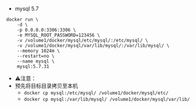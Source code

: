 - mysql 5.7
```
docker run \
    -d \
    -p 0.0.0.0:3306:3306 \
    -e MYSQL_ROOT_PASSWORD=123456 \
    -v /volume1/docker/mysql/etc/mysql/:/etc/mysql/ \
    -v /volume1/docker/mysql/var/lib/mysql/:/var/lib/mysql/ \
    --memory 1024m \
    --restart=no \
    --name mysql \
    mysql:5.7.31
```
- ⚠️注意：
- 预先将目标目录拷贝至本机
  - `docker cp mysql:/etc/mysql/ /volume1/docker/mysql/etc/`
  - `docker cp mysql:/var/lib/mysql/ /volume1/docker/mysql/var/lib/`
